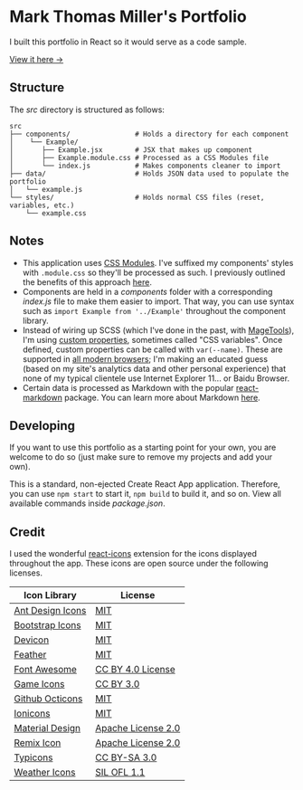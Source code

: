 # Mark Thomas Miller's Portfolio

I built this portfolio in React so it would serve as a code sample.

[View it here →](https://portfolio.zeph.co)

## Structure

The _src_ directory is structured as follows:

```
src
├── components/                # Holds a directory for each component
│    └── Example/
│       ├── Example.jsx        # JSX that makes up component
│       ├── Example.module.css # Processed as a CSS Modules file
│       └── index.js           # Makes components cleaner to import
├── data/                      # Holds JSON data used to populate the portfolio
│   └── example.js
└── styles/                    # Holds normal CSS files (reset, variables, etc.)
    └── example.css
```

## Notes

- This application uses [CSS Modules](https://github.com/css-modules/css-modules). I've suffixed my components' styles with `.module.css` so they'll be processed as such. I previously outlined the benefits of this approach [here](https://zeph.co/css-modules).
- Components are held in a _components_ folder with a corresponding _index.js_ file to make them easier to import. That way, you can use syntax such as `import Example from '../Example'` throughout the component library.
- Instead of wiring up SCSS (which I've done in the past, with [MageTools](https://mage.tools)), I'm using [custom properties](https://developer.mozilla.org/en-US/docs/Web/CSS/Using_CSS_custom_properties), sometimes called "CSS variables". Once defined, custom properties can be called with `var(--name)`. These are supported in [all modern browsers](https://caniuse.com/#feat=css-variables); I'm making an educated guess (based on my site's analytics data and other personal experience) that none of my typical clientele use Internet Explorer 11... or Baidu Browser.
- Certain data is processed as Markdown with the popular [react-markdown](https://github.com/rexxars/react-markdown) package. You can learn more about Markdown [here](https://github.com/adam-p/markdown-here/wiki/Markdown-Cheatsheet).

## Developing

If you want to use this portfolio as a starting point for your own, you are welcome to do so (just make sure to remove my projects and add your own).

This is a standard, non-ejected Create React App application. Therefore, you can use `npm start` to start it, `npm build` to build it, and so on. View all available commands inside _package.json_.

## Credit

I used the wonderful [react-icons](https://github.com/react-icons/react-icons) extension for the icons displayed throughout the app. These icons are open source under the following licenses.

| Icon Library                                                  | License                                                                                   |
| ------------------------------------------------------------- | ----------------------------------------------------------------------------------------- |
| [Ant Design Icons](https://ant.design/components/icon/)       | [MIT](https://github.com/ant-design/ant-design-icons/blob/master/LICENSE)                 |
| [Bootstrap Icons](https://icons.getbootstrap.com/)            | [MIT](https://github.com/twbs/icons/blob/master/LICENSE.md)                               |
| [Devicon](https://konpa.github.io/devicon/)                   | [MIT](https://github.com/konpa/devicon/blob/master/LICENSE)                               |
| [Feather](https://feathericons.com/)                          | [MIT](https://github.com/feathericons/feather/blob/master/LICENSE)                        |
| [Font Awesome](https://fontawesome.com/)                      | [CC BY 4.0 License](https://github.com/FortAwesome/Font-Awesome/blob/master/LICENSE.txt)  |
| [Game Icons](https://game-icons.net/)                         | [CC BY 3.0](https://github.com/game-icons/icons/blob/master/license.txt)                  |
| [Github Octicons](https://octicons.github.com/)               | [MIT](https://github.com/primer/octicons/blob/master/LICENSE)                             |
| [Ionicons](https://ionicons.com/)                             | [MIT](https://github.com/ionic-team/ionicons/blob/master/LICENSE)                         |
| [Material Design](https://material.io/resources/icons/)       | [Apache License 2.0](https://github.com/google/material-design-icons/blob/master/LICENSE) |
| [Remix Icon](https://remixicon.com/)                          | [Apache License 2.0](https://github.com/Remix-Design/RemixIcon/blob/master/License)       |
| [Typicons](http://s-ings.com/typicons/)                       | [CC BY-SA 3.0](https://creativecommons.org/licenses/by-sa/3.0/)                           |
| [Weather Icons](https://erikflowers.github.io/weather-icons/) | [SIL OFL 1.1](http://scripts.sil.org/OFL)